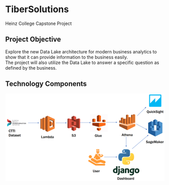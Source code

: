 # TiberSolutions
Heinz College Capstone Project

## Project Objective
Explore the new Data Lake architecture for modern business analytics to show that it can provide information to the business easily.  
The project will also utilize the Data Lake to answer a specific question as defined by the business.

## Technology Components
![](./images/technology_components.PNG)
